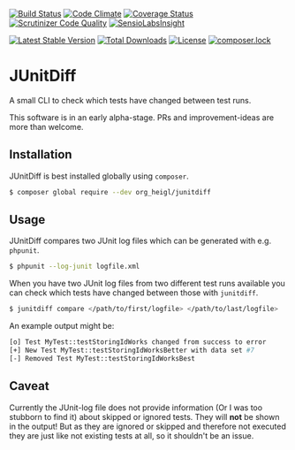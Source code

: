 [![Build Status](https://travis-ci.org/heiglandreas/JUnitDiff.svg?branch=master)](https://travis-ci.org/heiglandreas/JUnitDiff)
[![Code Climate](https://codeclimate.com/github/heiglandreas/JUnitDiff/badges/gpa.svg)](https://codeclimate.com/github/heiglandreas/JUnitDiff)
[![Coverage Status](https://coveralls.io/repos/github/heiglandreas/JUnitDiff/badge.svg?branch=master)](https://coveralls.io/github/heiglandreas/JUnitDiff?branch=master)
[![Scrutinizer Code Quality](https://scrutinizer-ci.com/g/heiglandreas/JUnitDiff/badges/quality-score.png?b=master)](https://scrutinizer-ci.com/g/heiglandreas/JUnitDiff/?branch=master)
[![SensioLabsInsight](https://insight.sensiolabs.com/projects/46c6fa0c-fcfd-468f-82e1-2c23256e1cd6/mini.png)](https://insight.sensiolabs.com/projects/46c6fa0c-fcfd-468f-82e1-2c23256e1cd6)

[![Latest Stable Version](https://poser.pugx.org/org_heigl/junitdiff/v/stable)](https://packagist.org/packages/org_heigl/junitdiff)
[![Total Downloads](https://poser.pugx.org/org_heigl/junitdiff/downloads)](https://packagist.org/packages/org_heigl/junitdiff)
[![License](https://poser.pugx.org/org_heigl/junitdiff/license)](https://packagist.org/packages/org_heigl/junitdiff)
[![composer.lock](https://poser.pugx.org/org_heigl/junitdiff/composerlock)](https://packagist.org/packages/org_heigl/junitdiff)

# JUnitDiff

A small CLI to check which tests have changed between test runs.

This software is in an early alpha-stage. PRs and improvement-ideas are more than welcome.

## Installation

JUnitDiff is best installed globally using `composer`.

```bash
$ composer global require --dev org_heigl/junitdiff
```

## Usage

JUnitDiff compares two JUnit log files which can be generated with e.g. `phpunit`.

```bash
$ phpunit --log-junit logfile.xml
```

When you have two JUnit log files from two different test runs available you can check which tests have changed between those with `junitdiff`.

```bash
$ junitdiff compare </path/to/first/logfile> </path/to/last/logfile>
```

An example output might be:

```bash
[o] Test MyTest::testStoringIdWorks changed from success to error
[+] New Test MyTest::testStoringIdWorksBetter with data set #7
[-] Removed Test MyTest::testStoringIdWorksBest
```

## Caveat

Currently the JUnit-log file does not provide information (Or I was too stubborn to find it)
about skipped or ignored tests. They will **not** be shown in the output! But as they are
ignored or skipped and therefore not executed they are just like not existing tests at
all, so it shouldn't be an issue.
